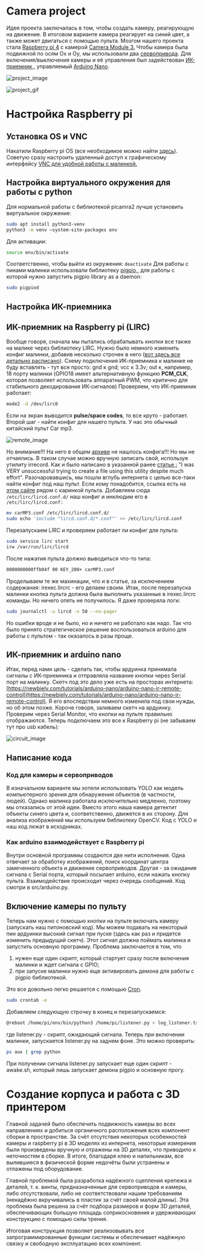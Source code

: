 
# Camera project

Идея проекта заключалась в том, чтобы создать камеру, реагирующую на движение. В итоговом варианте камера реагирует на синий цвет, а также может двигаться с помощью пульта. Мозгом нашего проекта стала [Raspberry pi 4](https://www.raspberrypi.com/documentation/computers/raspberry-pi.html) с камерой [Camera Module 3.](https://www.raspberrypi.com/products/camera-module-3/)  Чтобы камера была подвижной по осям Ox и Oy, мы использовали два [сервопривода](https://docs.sunfounder.com/projects/ultimate-sensor-kit/en/latest/components_basic/27-component_servo.html). Для включения/выключения камеры и её управления был задействован [ИК-приемник,](https://roboshop.spb.ru/sensors/infrakrasnye-datchiki/tl1838), управляемый [Arduino Nano](https://3d-diy.ru/blog/arduino-nano/?srsltid=AfmBOoobsfLvRHXmztk4oDekqijM6OquVmeA1C7HS3Jm3zs6FXj-3EUY).

![project_image](images/project_photo.jpg)

![project_gif](./images/project_usage.gif)

# Настройка Raspberry pi

## Установка OS и VNC

Накатили Raspberry pi OS (все необходимое можно найти
[здесь](https://www.raspberrypi.com/software/)).
Советую сразу настроить удаленный доступ к графическому интерфейсу
[VNC для удобной работы с малинкой.](https://habr.com/ru/sandbox/148360/)

## Настройка виртуального окружения для работы с python

Для нормальной работы с библиотекой picamra2 лучше установить виртуальное окружение:

```sh
sudo apt install python3-venv
python3 -m venv —system-site-packages env
```

Для активации:

```sh
source env/bin/activate
```

Соответственно, чтобы выйти из окружения: `deactivate`
Для работы с пинами малинки использовали библиотеку [pigpio,](https://abyz.me.uk/rpi/pigpio/pigpiod.html), для работы с которой нужно запустить pigpio library as a daemon:

```sh
sudo pigpiod
```

## Настройка ИК-приемника

## ИК-приемник на Raspberry pi (LIRC)

Вообще говоря, сначала мы пытались обрабатывать кнопки все также на малике через библиотеку LIRC. Нужно было немного изменить конфиг малинки, добавив несколько строчек в него ([вот здесь все детально расписано](https://www.instructables.com/Setup-IR-Remote-Control-Using-LIRC-for-the-Raspber/)). Схему подключения ИК-приемника к малинке не буду вставлять - тут все просто: gnd  к gnd; vcc к 3.3v; out к, например, 18 порту малинки (GPIO18 имеет альтернативную функцию **PCM\_CLK**, которая позволяет использовать аппаратный PWM, что критично для стабильного декодирования ИК-сигналов)
Проверяем, что ИК-приемник работает:

```sh
mode2 -d /dev/lirc0
```

Если на экран выводится **pulse/space codes**, то все круто - работает.
Второй шаг - найти конфиг для нашего пульта. У нас это обычный китайский пульт Car mp3.

![remote_image](images/remote_photo.png)

Но внимание!!! На него в общем [архиве](https://lirc.sourceforge.net/remotes/) не нашлось конфига!!! Но мы не отчаялись. В таком случае можно вручную записать свой, используя утилиту irrecord. Как и  было написано в указанной ранее [статье :](https://www.instructables.com/Easy-Setup-IR-Remote-Control-Using-LIRC-for-the-Ra/) "I was VERY unsuccessful trying to create a file using this utility despite much effort". Разочаровавшись, мы пошли вглубь интернета с целью все-таки найти конфиг под наш пульт. Если кому понадобится, ссылка есть на [этом сайте](https://elchupanibrei.livejournal.com/43594.html) рядом с каринкой пульта. Добавляем сюда `/etc/lirc/lircd.conf.d/` наш конфиг и инклюдим его в  `/etc/lirc/lircd.conf:`

```sh
mv carMP3.conf /etc/lirc/lircd.conf.d/
sudo echo 'include "lircd.conf.d/*.conf"' >> /etc/lirc/lircd.conf 
```

Перезапускаем LIRC и проверяем работает ли конфиг для пульта:

```sh
sudo service lirc start
irw /var/run/lirc/lircd
```

После нажатия пульта должно выводиться что-то типа:

```sh
0000000000ffb04f 00 KEY_200+ carMP3.conf
```

Проделываем те же махинации,  что и в статье, за исключением содержания: irexec.lircrc - его делаем своим. Итак, после перезапуска малинки кнопка пульта должна была выполнить указанные в irexec.lircrc команды. Но ничего опять не получилось. Я даже проверяла логи:

```sh
sudo journalctl -u lircd -n 50 --no-pager
```

Но ошибки вроде и не было, но и ничего не работало как надо. Так что было принято стратегическое решение воспользоваться arduino для работы с пультом - так оказалось в разы проще.

## ИК-приемник и arduino nano

Итак, перед нами цель - сделать так, чтобы ардуинка принимала сигналы с ИК-приемника и отправляла название кнопки через Serial порт на малинку.
Скетч под это дело уже есть на просторах интернета: [https://newbiely.com/tutorials/arduino-nano/arduino-nano-ir-remote-control](https://newbiely.com/tutorials/arduino-nano/arduino-nano-ir-remote-control). Я его впоследствии немного изменила под свои нужды, но об этом позже. Короче говоря, заливаем скетч на ардуинку. Проверим через Serial Monitor, что кнопки на пульте правильно отображаются. Теперь подключаем это все к Raspberry pi (не забываем тут про usb кабель):

![circuit_image](images/circuit_image.png)

## Написание кода

### Код для камеры и сервоприводов

В изначальном варианте мы хотели использовать YOLO как модель компьютерного зрения для обнаружения объектов (в частности, людей). Однако малинка работала исключительно медленно, поэтому мы отказались от этой идеи. Вместо этого наша камера детектит объекты синего цвета и, соответственно, движется в их сторону. Для анализа изображений мы используем библиотеку OpenCV. Код с YOLO и наш код лежат в исходниках.

### Как arduino взаимодействует с Raspberry pi

Внутри основной программы создаются две нити исполнения. Одна отвечает за обработку изображений, поиск координат центра замеченного объекта и движение сервоприводов. Другая - за ожидания сигнала с Serial порта, который посылает arduino, если нажать кнопку пульта. Взаимодействие происходит через очередь сообщений. Код смотри в src/arduino.py.

## Включение камеры по пульту

Теперь нам нужно с помощью кнопки на пульте включать камеру (запускать наш питоновский код).  Мы можем подавать на некоторый пин ардуинки высокий сигнал при пуске (здесь как раз и придется изменить предыдущий скетч). Этот сигнал должна поймать малинка и запустить основную программу. Проблема заключается в том, что

1) нужен еще один скрипт, который стартует сразу после включения малинки и ждет сигнала с GPIO;
2) при запуске малинки нужно еще активировать демона для работы с pigpio библиотекой.

Это все довольно легко решается с помощью [Cron](https://timeweb.com/ru/community/articles/chto-takoe-cron).

```sh
sudo crontab -e
```

Добавляем следующую строчку в конец и перезапускаемся:

```sh
@reboot /home/pi/env/bin/python3 /home/pi/listener.py > log_listener.txt 2>&1
```

где listener.py - скрипт, ожидающий сигнала. Теперь при включении малинки, запускается listener.py на заднем фоне.  Это можно проверить:

```sh
ps aux | grep python
```

При получении сигнала listener.py запускает еще один скрипт - awake.sh, который лишь запускает демона pigpio и основную прогу.

# Создание корпуса и работа с 3D принтером

  Главной задачей было обеспечить подвижность камеры во всех направлениях и добиться органичного расположения всех компонент сборки в пространстве. За счёт отсутствия некоторых особенностей камеры и raspberry pi в 3D моделях из интернета, некоторые измерения были произведены вручную и отражены на 3D деталях, что приводило к неточностям в сборке. В итоге, благодаря клею и напильникам, все вылившиеся в физической форме недочёты были устранены и отлажены под оборудование.

  Главной проблемой была разработка надёжного сцепления крепежа и деталей, т. к. винты, предназначенные для сервоприводов и камеры, либо отсутствовали, либо не соответствовали нашим требованиям (ненадёжно вкручивались в пластик за счёт своей малой длины). Эта проблема была решена за счёт подбора размеров и форм 3D деталей, обеспечивающих большую площадь соприкосновения и удерживающих конструкцию с помощью силы трения.

   Итоговая конструкция позволяет реализовывать все запрограммированные функции системы и обеспечивает надёжную связку и свободную эксплуатацию всех компонент.
